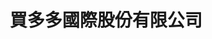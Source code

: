 ---
title: "買多多國際股份有限公司"
description: "買多多國際股份有限公司"
layout: shop
keywords:
  - 美食競賽
  - 台灣美食
  - 美食精選
datePublished: "2025-06-30"
dateModified: "2025-07-07"
city: ""
district: ""
address: ""
phone: ""
geo: ""
google_map: ""
footinder: ""
official: ""
award:
  - name: "台北國際牛肉麵節"
    year: "2024"
    entries:
      - group: "調理包組"
        cooking_style: "清燉"
        rank: ""

---